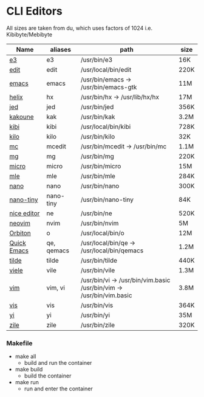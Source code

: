 # CLI Editors
All sizes are taken from du, which uses factors of 1024 i.e. Kibibyte/Mebibyte

Name | aliases | path | size
---|---|---|---|
[e3](https://texteditors.org/cgi-bin/wiki.pl?E3) | e3 | /usr/bin/e3 | 16K
[edit](https://github.com/microsoft/edit?tab=readme-ov-file#installation) | edit | /usr/local/bin/edit | 220K
[emacs](https://www.gnu.org/software/emacs/download.html#gnu-linux) | emacs | /usr/bin/emacs -> /usr/bin/emacs-gtk | 11M
[helix](https://github.com/helix-editor/helix?tab=readme-ov-file#installation) | hx | /usr/bin/hx -> /usr/lib/hx/hx | 17M
[jed](https://www.jedsoft.org/jed/download.html) | jed | /usr/bin/jed | 356K
[kakoune](https://github.com/mawww/kakoune?tab=readme-ov-file#installing) | kak | /usr/bin/kak | 3.2M
[kibi](https://github.com/ilai-deutel/kibi?tab=readme-ov-file#installation) | kibi | /usr/local/bin/kibi | 728K
[kilo](https://github.com/antirez/kilo) | kilo | /usr/bin/kilo | 32K
[mc](https://github.com/MidnightCommander/mc) | mcedit | /usr/bin/mcedit -> /usr/bin/mc | 1.1M
[mg](https://github.com/ibara/mg) | mg | /usr/bin/mg | 220K
[micro](https://github.com/zyedidia/micro?tab=readme-ov-file#package-managers) | micro | /usr/bin/micro | 15M
[mle](https://github.com/adsr/mle?tab=readme-ov-file#installing-from-a-repo) | mle | /usr/bin/mle | 284K
[nano](https://www.nano-editor.org/download.php) | nano | /usr/bin/nano | 300K
[nano-tiny](https://www.nano-editor.org/download.php) | nano-tiny | /usr/bin/nano-tiny | 84K
[nice editor](https://github.com/vigna/ne/?tab=readme-ov-file#ports) | ne | /usr/bin/ne | 520K
[neovim](https://github.com/neovim/neovim?tab=readme-ov-file#install-from-package) | nvim | /usr/bin/nvim | 5M
[Orbiton](https://github.com/xyproto/orbiton) | o | /usr/local/bin/o | 12M
[Quick Emacs](https://github.com/qemacs/qemacs#building-qemacs) | qe, qemacs | /usr/local/bin/qe -> /usr/local/bin/qemacs | 1.2M
[tilde](https://os.ghalkes.nl/tilde/download.html) | tilde | /usr/bin/tilde | 440K
[viele](https://invisible-island.net/vile/#packages) | vile | /usr/bin/vile | 1.3M
[vim](https://github.com/vim/vim) | vim, vi | /usr/bin/vi -> /usr/bin/vim.basic<br>/usr/bin/vim -> /usr/bin/vim.basic | 3.8M
[vis](https://github.com/martanne/vis) | vis | /usr/bin/vis | 364K
[yi](http://yi-editor.github.io/pages/installing) | yi | /usr/bin/yi | 35M
[zile](https://www.gnu.org/software/zile) | zile | /usr/bin/zile | 320K


### Makefile
- make all
  - build and run the container
- make build
  - build the container
- make run
  - run and enter the container
